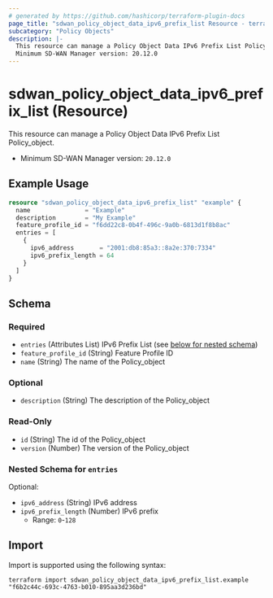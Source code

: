 ```yaml
---
# generated by https://github.com/hashicorp/terraform-plugin-docs
page_title: "sdwan_policy_object_data_ipv6_prefix_list Resource - terraform-provider-sdwan"
subcategory: "Policy Objects"
description: |-
  This resource can manage a Policy Object Data IPv6 Prefix List Policy_object.
  Minimum SD-WAN Manager version: 20.12.0
---
```


# sdwan_policy_object_data_ipv6_prefix_list (Resource)

This resource can manage a Policy Object Data IPv6 Prefix List Policy_object.
  - Minimum SD-WAN Manager version: `20.12.0`

## Example Usage

```terraform
resource "sdwan_policy_object_data_ipv6_prefix_list" "example" {
  name               = "Example"
  description        = "My Example"
  feature_profile_id = "f6dd22c8-0b4f-496c-9a0b-6813d1f8b8ac"
  entries = [
    {
      ipv6_address       = "2001:db8:85a3::8a2e:370:7334"
      ipv6_prefix_length = 64
    }
  ]
}
```

<!-- schema generated by tfplugindocs -->
## Schema

### Required

- `entries` (Attributes List) IPv6 Prefix List (see [below for nested schema](#nestedatt--entries))
- `feature_profile_id` (String) Feature Profile ID
- `name` (String) The name of the Policy_object

### Optional

- `description` (String) The description of the Policy_object

### Read-Only

- `id` (String) The id of the Policy_object
- `version` (Number) The version of the Policy_object

<a id="nestedatt--entries"></a>
### Nested Schema for `entries`

Optional:

- `ipv6_address` (String) IPv6 address
- `ipv6_prefix_length` (Number) IPv6 prefix
  - Range: `0`-`128`

## Import

Import is supported using the following syntax:

```shell
terraform import sdwan_policy_object_data_ipv6_prefix_list.example "f6b2c44c-693c-4763-b010-895aa3d236bd"
```
